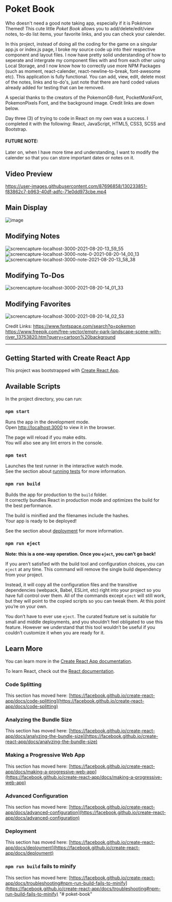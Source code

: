 
# Poket Book
Who doesn't need a good note taking app, especially if it is Pokémon Themed! This cute little _Poket Book_ allows you to add/delete/edit/view notes, to-do list items, your favorite links, and you can check your calender. 

In this project, instead of doing all the coding for the game on a singular app.js or index.js page, I broke my source code up into their respective component and layout files. I now have pretty solid understanding of how to seperate and intergrate my component files with and from each other using Local Storage, and I now know how to correctly use more NPM Packages (such as moment, react-calender, react-newline-to-break, font-awesome etc). This application is fully functional. You can add, view, edit, delete most of the notes, links and to-do's, just note that there are hard coded values already added for testing that can be removed. 

A special thanks to the creators of the PokemonGB-font, PocketMonkFont, PokemonPixels Font, and the background image. Credit links are down below.

Day three (3) of trying to code in React on my own was a success. I completed it with the following: React, JavaScript, HTML5, CSS3, SCSS and Bootstrap.

#### FUTURE NOTE: 
Later on, when I have more time and understanding, I want to modify the calender so that you can store important dates or notes on it.

## Video Preview
https://user-images.githubusercontent.com/87696858/130233851-f83862c7-b963-40df-adfc-71e0dd973cbe.mp4

## Main Display
![image](https://user-images.githubusercontent.com/75296055/150721610-ce38520e-039d-417a-8381-361f17328cea.png)

## Modifying Notes
![screencapture-localhost-3000-2021-08-20-13_59_55](https://user-images.githubusercontent.com/87696858/130233662-ca7c69f5-37af-4fe9-aea3-ab6c4a632091.png)
![screencapture-localhost-3000-note-0-2021-08-20-14_00_13](https://user-images.githubusercontent.com/87696858/130234145-33df6efb-180c-4ef1-a105-5ea2ea4c3b40.png)
![screencapture-localhost-3000-note-2021-08-20-13_58_38](https://user-images.githubusercontent.com/87696858/130233806-2e094c01-d110-4a16-b4d6-b3b67b83e239.png)

## Modifying To-Dos
![screencapture-localhost-3000-2021-08-20-14_01_33](https://user-images.githubusercontent.com/87696858/130233691-150e4490-6406-46a5-b057-6fa7ee33c27b.png)

## Modifying Favorites
![screencapture-localhost-3000-2021-08-20-14_02_53](https://user-images.githubusercontent.com/87696858/130233740-73b33df8-e863-494c-a6ed-f661a6978c2a.png)

Credit Links:
https://www.fontspace.com/search?q=pokemon
https://www.freepik.com/free-vector/empty-park-landscape-scene-with-river_13753820.htm?query=cartoon%20background
__________________________________________________________________________________________________________________________________________________________________________________
## Getting Started with Create React App

This project was bootstrapped with [Create React App](https://github.com/facebook/create-react-app).

## Available Scripts

In the project directory, you can run:

### `npm start`

Runs the app in the development mode.\
Open [http://localhost:3000](http://localhost:3000) to view it in the browser.

The page will reload if you make edits.\
You will also see any lint errors in the console.

### `npm test`

Launches the test runner in the interactive watch mode.\
See the section about [running tests](https://facebook.github.io/create-react-app/docs/running-tests) for more information.

### `npm run build`

Builds the app for production to the `build` folder.\
It correctly bundles React in production mode and optimizes the build for the best performance.

The build is minified and the filenames include the hashes.\
Your app is ready to be deployed!

See the section about [deployment](https://facebook.github.io/create-react-app/docs/deployment) for more information.

### `npm run eject`

**Note: this is a one-way operation. Once you `eject`, you can’t go back!**

If you aren’t satisfied with the build tool and configuration choices, you can `eject` at any time. This command will remove the single build dependency from your project.

Instead, it will copy all the configuration files and the transitive dependencies (webpack, Babel, ESLint, etc) right into your project so you have full control over them. All of the commands except `eject` will still work, but they will point to the copied scripts so you can tweak them. At this point you’re on your own.

You don’t have to ever use `eject`. The curated feature set is suitable for small and middle deployments, and you shouldn’t feel obligated to use this feature. However we understand that this tool wouldn’t be useful if you couldn’t customize it when you are ready for it.

## Learn More

You can learn more in the [Create React App documentation](https://facebook.github.io/create-react-app/docs/getting-started).

To learn React, check out the [React documentation](https://reactjs.org/).

### Code Splitting

This section has moved here: [https://facebook.github.io/create-react-app/docs/code-splitting](https://facebook.github.io/create-react-app/docs/code-splitting)

### Analyzing the Bundle Size

This section has moved here: [https://facebook.github.io/create-react-app/docs/analyzing-the-bundle-size](https://facebook.github.io/create-react-app/docs/analyzing-the-bundle-size)

### Making a Progressive Web App

This section has moved here: [https://facebook.github.io/create-react-app/docs/making-a-progressive-web-app](https://facebook.github.io/create-react-app/docs/making-a-progressive-web-app)

### Advanced Configuration

This section has moved here: [https://facebook.github.io/create-react-app/docs/advanced-configuration](https://facebook.github.io/create-react-app/docs/advanced-configuration)

### Deployment

This section has moved here: [https://facebook.github.io/create-react-app/docs/deployment](https://facebook.github.io/create-react-app/docs/deployment)

### `npm run build` fails to minify

This section has moved here: [https://facebook.github.io/create-react-app/docs/troubleshooting#npm-run-build-fails-to-minify](https://facebook.github.io/create-react-app/docs/troubleshooting#npm-run-build-fails-to-minify)
"# poket-book" 
